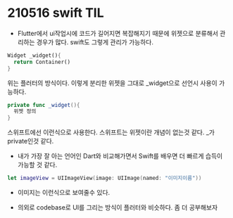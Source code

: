 # 210516 swift TIL

- Flutter에서 ui작업시에 코드가 길어지면 복잡해지기 때문에 위젯으로 분류해서 관리하는 경우가 많다. swift도 그렇게 관리가 가능하다.

```dart
Widget _widget(){
  return Container()
}
```

위는 플러터의 방식이다. 이렇게 분리한 위젯을 그대로 _widget으로 선언시 사용이 가능하다.

```swift
private func _widget(){
  위젯 정의
}
```

스위프트에선 이런식으로 사용한다. 스위프트는 위젯이란 개념이 없는것 같다. _가 private인것 같다. 

- 내가 가장 잘 아는 언어인 Dart와 비교해가면서 Swift를 배우면 더 빠르게 습득이 가능할 것 같다.


```swift
let imageView = UIImageView(image: UIImage(named: "이미지이름"))
```
- 이미지는 이런식으로 보여줄수 있다.

- 의외로 codebase로 UI를 그리는 방식이 플러터와 비슷하다. 좀 더 공부해보자
